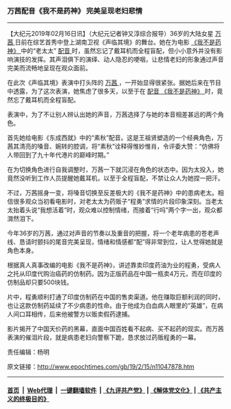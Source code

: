### 万茜配音《我不是药神》 完美呈现老妇悲情
------------------------

<p>
 【大纪元2019年02月16日讯】（大纪元记者钟又淳综合报导）36岁的大陆女星
 <a href="http://www.epochtimes.com/gb/tag/%E4%B8%87%E8%8C%9C.html">
  万茜
 </a>
 日前在综艺首秀中登上湖南卫视《声临其境》的舞台。她在为电影
 <a href="http://www.epochtimes.com/gb/tag/%E3%80%8A%E6%88%91%E4%B8%8D%E6%98%AF%E8%8D%AF%E7%A5%9E%E3%80%8B.html">
  《我不是药神》
 </a>
 中的“老太太”
 <a href="http://www.epochtimes.com/gb/tag/%E9%85%8D%E9%9F%B3.html">
  配音
 </a>
 时，虽然忘记了戴耳机而全程盲配，但小小意外并没有影响演技的发挥。其声泪俱下的演绎、动人隐忍的哽咽，让悲情老妇的形象通过声音完美而流畅地呈现在观众面前。
</p>
<p>
 在此次《声临其境》表演中打头阵的
 <a href="http://www.epochtimes.com/gb/tag/%E4%B8%87%E8%8C%9C.html">
  万茜
 </a>
 ，一开始显得很紧张。据她后来在节目中透露，为了这次表演，她焦虑了很多天，以至于在
 <a href="http://www.epochtimes.com/gb/tag/%E9%85%8D%E9%9F%B3.html">
  配音
 </a>
 <a href="http://www.epochtimes.com/gb/tag/%E3%80%8A%E6%88%91%E4%B8%8D%E6%98%AF%E8%8D%AF%E7%A5%9E%E3%80%8B.html">
  《我不是药神》
 </a>
 时，竟然忘了戴耳机而全程盲配。
</p>
<p>
 表演中，为了不让别人辨认出她的声音，万茜选择了与她的本音相差甚远的两个角色。
</p>
<p>
 首先她给电影《东成西就》中的“素秋”配音。这是王祖贤塑造的一个经典角色，万茜其清亮的嗓音、婉转的腔调，将“素秋”诠释得惟妙惟肖，令评委大赞：“仿佛将人带回到了九十年代港片的巅峰时期。”
</p>
<p>
 在为切换角色进行自我调整时，万茜一下就沉浸在角色的状态中。因为太投入，她竟然没听到工作人员提醒她戴耳机，以至于全程盲配，不禁让众人为她捏一把汗。
</p>
<p>
 不过，万茜摇身一变，将嗓音切换至反差极大的《我不是药神》中的患病老太。相信很多观众当初看电影时，对老太太为药贩子“程勇”求情的片段印象深刻。当老太太抬着头说“我想活着”时，观众难以控制情绪，而接着“行吗”两个字一出，观众都潸然泪下。
</p>
<p>
 今年36岁的万茜，通过对声音的节奏以及重音的把握，将一个老年病患的苍老声线、恳请时颤抖的尾音完美呈现，情绪和情感都“配”得非常到位，让人觉得她就是角色本身。
</p>
<p>
 根据真人真事改编的电影《我不是药神》，讲述靠卖印度药油为业的程勇，受病人之托从印度代购治癌药的仿制药。因为正版药品在中国一瓶卖4万元，而在印度的仿制品却只要500块钱。
</p>
<p>
 片中，程勇顺利打通了印度仿制药在中国的售卖渠道。他在赚取巨额利润的同时，也让这款仿制药延续了不少病患的性命。由于他成为白血病人眼里的“英雄”，在病人间口耳相传，后来他被警方以贩卖假药逮捕。
</p>
<p>
 影片揭开了中国天价药的黑幕，直面中国百姓看不起病、买不起药的现实。而万茜表演的催泪片段，就是病患老妇向警察下跪，恳求放过药贩程勇的一幕。
</p>
<p>
 责任编辑：杨明
</p>

原文链接：http://www.epochtimes.com/gb/19/2/15/n11047878.htm


------------------------
#### [首页](https://github.com/gfw-breaker/banned-news/blob/master/README.md) &nbsp;|&nbsp; [Web代理](https://github.com/labour-camp/helloworld) &nbsp;|&nbsp; [一键翻墙软件](https://github.com/gfw-breaker/nogfw/blob/master/README.md) &nbsp;| [《九评共产党》](https://github.com/gfw-breaker/9ping.md/blob/master/README.md#九评之一评共产党是什么) | [《解体党文化》](https://github.com/gfw-breaker/jtdwh.md/blob/master/README.md) | [《共产主义的终极目的》](https://github.com/gfw-breaker/gczydzjmd.md/blob/master/README.md)

